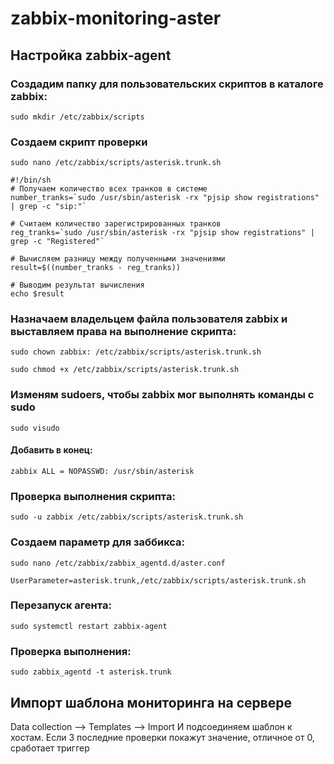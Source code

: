 # zabbix-monitoring-aster
## Настройка zabbix-agent
### Создадим папку для пользовательских скриптов в каталоге zabbix:
```
sudo mkdir /etc/zabbix/scripts
```
### Cоздаем скрипт проверки 
```
sudo nano /etc/zabbix/scripts/asterisk.trunk.sh
```
```
#!/bin/sh
# Получаем количество всех транков в системе
number_tranks=`sudo /usr/sbin/asterisk -rx "pjsip show registrations" | grep -c "sip:"`

# Считаем количество зарегистрированных транков
reg_tranks=`sudo /usr/sbin/asterisk -rx "pjsip show registrations" | grep -c "Registered"`

# Вычисляем разницу между полученными значениями
result=$((number_tranks - reg_tranks))

# Выводим результат вычисления
echo $result
```
### Назначаем владельцем файла пользователя zabbix и выставляем права на выполнение скрипта:
```
sudo chown zabbix: /etc/zabbix/scripts/asterisk.trunk.sh
```
```
sudo chmod +x /etc/zabbix/scripts/asterisk.trunk.sh
```
### Изменям sudoers, чтобы zabbix мог выполнять команды с sudo
```
sudo visudo
```
#### Добавить в конец:
```
zabbix ALL = NOPASSWD: /usr/sbin/asterisk
```
### Проверка выполнения скрипта:
```
sudo -u zabbix /etc/zabbix/scripts/asterisk.trunk.sh
```
### Создаем  параметр для заббикса:
```
sudo nano /etc/zabbix/zabbix_agentd.d/aster.conf
```
```
UserParameter=asterisk.trunk,/etc/zabbix/scripts/asterisk.trunk.sh
```
### Перезапуск агента:
```
sudo systemctl restart zabbix-agent
```
### Проверка выполнения:
```
sudo zabbix_agentd -t asterisk.trunk
```
## Импорт шаблона мониторинга на сервере

Data collection --> Templates --> Import
И подсоединяем шаблон к хостам.
Если 3 последние проверки покажут значение, отличное от 0, сработает триггер
